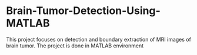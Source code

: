 # Brain-Tumor-Detection-Using-MATLAB
This project focuses on detection and boundary extraction of MRI images of brain tumor. The project is done in MATLAB environment
